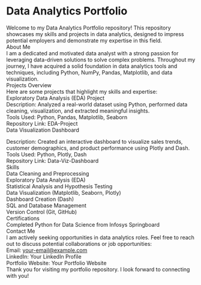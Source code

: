 <h1>Data Analytics Portfolio</h1>
Welcome to my Data Analytics Portfolio repository! This repository showcases my skills and projects in data analytics, designed to impress potential employers and demonstrate my expertise in this field.
<br>
About Me <br>
I am a dedicated and motivated data analyst with a strong passion for leveraging data-driven solutions to solve complex problems. Throughout my journey, I have acquired a solid foundation in data analytics tools and techniques, including Python, NumPy, Pandas, Matplotlib, and data visualization.
<br>
Projects Overview <br>
Here are some projects that highlight my skills and expertise:
<br>
Exploratory Data Analysis (EDA) Project
<br>
Description: Analyzed a real-world dataset using Python, performed data cleaning, visualization, and extracted meaningful insights. <br>
Tools Used: Python, Pandas, Matplotlib, Seaborn <br>
Repository Link: EDA-Project <br>
Data Visualization Dashboard <br>

Description: Created an interactive dashboard to visualize sales trends, customer demographics, and product performance using Plotly and Dash. <br>
Tools Used: Python, Plotly, Dash <br>
Repository Link: Data-Viz-Dashboard <br>
Skills <br>
Data Cleaning and Preprocessing <br>
Exploratory Data Analysis (EDA) <br>
Statistical Analysis and Hypothesis Testing <br>
Data Visualization (Matplotlib, Seaborn, Plotly) <br>
Dashboard Creation (Dash) <br>
SQL and Database Management <br>
Version Control (Git, GitHub) <br>
Certifications <br>
Completed Python for Data Science from Infosys Springboard <br>
Contact Me <br>
I am actively seeking opportunities in data analytics roles. Feel free to reach out to discuss potential collaborations or job opportunities:
<br>
Email: your-email@example.com <br>
LinkedIn: Your LinkedIn Profile <br>
Portfolio Website: Your Portfolio Website <br>
Thank you for visiting my portfolio repository. I look forward to connecting with you! <br>
